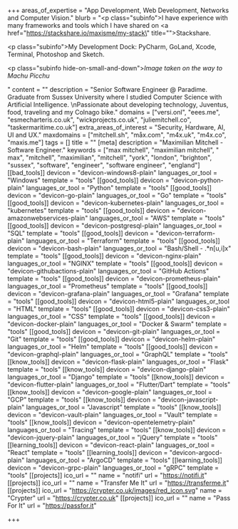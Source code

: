 +++
areas_of_expertise = "App Development, Web Development, Networks and Computer Vision."
blurb = "<p class=\"subinfo\">I have experience with many frameworks and tools which I have shared on <a href=\"https://stackshare.io/maxisme/my-stack\" title=\"\">Stackshare</a>.</p><p class=\"subinfo\">My Development Dock: PyCharm, GoLand, Xcode, Terminal, Photoshop and Sketch.</p><p class=\"subinfo hide-on-small-and-down\"><em>Image taken on the way to Machu Picchu</em></p>"
content = ""
description = "Senior Software Engineer @ Paradime. Graduate from Sussex University where I studied Computer Science with Artificial Intelligence. \nPassionate about developing technology, Juventus, food, traveling and my Colnago bike."
domains = ["versi.onl", "eees.me", "esmecharteris.co.uk", "wickprojects.co.uk", "juliemitchell.co", "taskermaritime.co.uk"]
extra_areas_of_interest = "Security, Hardware, AI, UI and UX."
maxdomains = ["mitchell.sh", "måx.com", "m4x.uk", "m4x.co", "maxis.me"]
tags = []
title = ""
[meta]
description = "Maximilian Mitchell - Software Engineer."
keywords = ["max mitchell", "maximilian mitchell", " max", "mitchell", "maximilian", "mitchell", "york", "london", "brighton", "sussex", "software", "engineer", "software engineer", "england"]
[[bad_tools]]
devicon = "devicon-windows8-plain"
languages_or_tool = "Windows"
template = "tools"
[[good_tools]]
devicon = "devicon-python-plain"
languages_or_tool = "Python"
template = "tools"
[[good_tools]]
devicon = "devicon-go-plain"
languages_or_tool = "Go"
template = "tools"
[[good_tools]]
devicon = "devicon-kubernetes-plain"
languages_or_tool = "kubernetes"
template = "tools"
[[good_tools]]
devicon = "devicon-amazonwebservices-plain"
languages_or_tool = "AWS"
template = "tools"
[[good_tools]]
devicon = "devicon-postgresql-plain"
languages_or_tool = "SQL"
template = "tools"
[[good_tools]]
devicon = "devicon-terraform-plain"
languages_or_tool = "Terraform"
template = "tools"
[[good_tools]]
devicon = "devicon-bash-plain"
languages_or_tool = "Bash/Shell - .*n[u,i]x"
template = "tools"
[[good_tools]]
devicon = "devicon-nginx-plain"
languages_or_tool = "NGINX"
template = "tools"
[[good_tools]]
devicon = "devicon-githubactions-plain"
languages_or_tool = "GitHub Actions"
template = "tools"
[[good_tools]]
devicon = "devicon-prometheus-plain"
languages_or_tool = "Prometheus"
template = "tools"
[[good_tools]]
devicon = "devicon-grafana-plain"
languages_or_tool = "Grafana"
template = "tools"
[[good_tools]]
devicon = "devicon-html5-plain"
languages_or_tool = "HTML"
template = "tools"
[[good_tools]]
devicon = "devicon-css3-plain"
languages_or_tool = "CSS"
template = "tools"
[[good_tools]]
devicon = "devicon-docker-plain"
languages_or_tool = "Docker & Swarm"
template = "tools"
[[good_tools]]
devicon = "devicon-git-plain"
languages_or_tool = "Git"
template = "tools"
[[good_tools]]
devicon = "devicon-helm-plain"
languages_or_tool = "Helm"
template = "tools"
[[good_tools]]
devicon = "devicon-graphql-plain"
languages_or_tool = "GraphQL"
template = "tools"
[[know_tools]]
devicon = "devicon-flask-plain"
languages_or_tool = "Flask"
template = "tools"
[[know_tools]]
devicon = "devicon-django-plain"
languages_or_tool = "Django"
template = "tools"
[[know_tools]]
devicon = "devicon-flutter-plain"
languages_or_tool = "Flutter/Dart"
template = "tools"
[[know_tools]]
devicon = "devicon-google-plain"
languages_or_tool = "GCP"
template = "tools"
[[know_tools]]
devicon = "devicon-javascript-plain"
languages_or_tool = "Javascript"
template = "tools"
[[know_tools]]
devicon = "devicon-vault-plain"
languages_or_tool = "Vault"
template = "tools"
[[know_tools]]
devicon = "devicon-opentelemetry-plain"
languages_or_tool = "Tracing"
template = "tools"
[[know_tools]]
devicon = "devicon-jquery-plain"
languages_or_tool = "jQuery"
template = "tools"
[[learning_tools]]
devicon = "devicon-react-plain"
languages_or_tool = "React"
template = "tools"
[[learning_tools]]
devicon = "devicon-argocd-plain"
languages_or_tool = "ArgoCD"
template = "tools"
[[learning_tools]]
devicon = "devicon-grpc-plain"
languages_or_tool = "gRPC"
template = "tools"
[[projects]]
ico_url = ""
name = "notifi"
url = "https://notifi.it"
[[projects]]
ico_url = ""
name = "Transfer Me It"
url = "https://transferme.it"
[[projects]]
ico_url = "https://crypter.co.uk/images/red_icon.svg"
name = "Crypter"
url = "https://crypter.co.uk"
[[projects]]
ico_url = ""
name = "Pass For It"
url = "https://passfor.it"

+++
